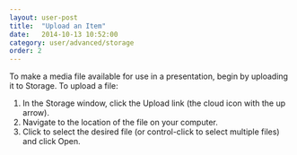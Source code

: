```yaml
---
layout: user-post
title:  "Upload an Item"
date:   2014-10-13 10:52:00
category: user/advanced/storage
order: 2
---
```


To make a media file available for use in a presentation, begin by uploading it to Storage.  To upload a file:

1. In the Storage window, click the Upload link (the cloud icon with the up arrow).
2. Navigate to the location of the file on your computer.
3. Click to select the desired file (or control-click to select multiple files) and click Open. 
